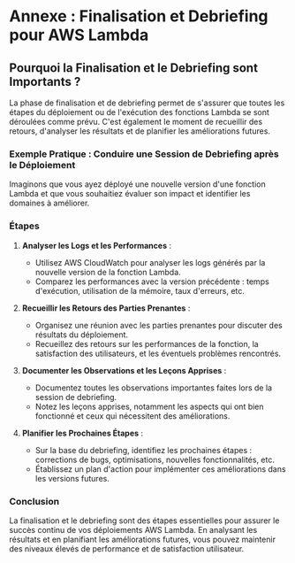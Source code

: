 # Annexe : Finalisation et Debriefing pour AWS Lambda

## Pourquoi la Finalisation et le Debriefing sont Importants ?

La phase de finalisation et de debriefing permet de s'assurer que toutes les étapes du déploiement ou de l'exécution des fonctions Lambda se sont déroulées comme prévu. C'est également le moment de recueillir des retours, d'analyser les résultats et de planifier les améliorations futures.

### Exemple Pratique : Conduire une Session de Debriefing après le Déploiement

Imaginons que vous ayez déployé une nouvelle version d'une fonction Lambda et que vous souhaitiez évaluer son impact et identifier les domaines à améliorer.

### Étapes

1. **Analyser les Logs et les Performances** :
   - Utilisez AWS CloudWatch pour analyser les logs générés par la nouvelle version de la fonction Lambda.
   - Comparez les performances avec la version précédente : temps d'exécution, utilisation de la mémoire, taux d'erreurs, etc.

2. **Recueillir les Retours des Parties Prenantes** :
   - Organisez une réunion avec les parties prenantes pour discuter des résultats du déploiement.
   - Recueillez des retours sur les performances de la fonction, la satisfaction des utilisateurs, et les éventuels problèmes rencontrés.

3. **Documenter les Observations et les Leçons Apprises** :
   - Documentez toutes les observations importantes faites lors de la session de debriefing.
   - Notez les leçons apprises, notamment les aspects qui ont bien fonctionné et ceux qui nécessitent des améliorations.

4. **Planifier les Prochaines Étapes** :
   - Sur la base du debriefing, identifiez les prochaines étapes : corrections de bugs, optimisations, nouvelles fonctionnalités, etc.
   - Établissez un plan d'action pour implémenter ces améliorations dans les versions futures.

### Conclusion

La finalisation et le debriefing sont des étapes essentielles pour assurer le succès continu de vos déploiements AWS Lambda. En analysant les résultats et en planifiant les améliorations futures, vous pouvez maintenir des niveaux élevés de performance et de satisfaction utilisateur.
